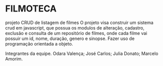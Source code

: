 # FILMOTECA
projeto CRUD de listagem de filmes
O projeto visa construir um sistema crud em javascript, que possua os modulos de alteração, cadastro, exclusão e consulta de um repositório de filmes, onde cada filme vai possuir um id, nome, duração, genero e sinopse.
Fazer uso de programação orientada a objeto.

Integrantes da equipe.
Odara Valença;
José Carlos;
Julia Donato;
Marcelo Amorim.
